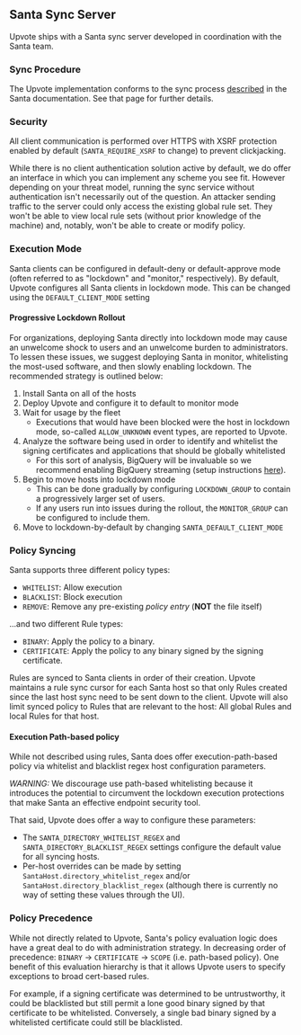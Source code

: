 ## Santa Sync Server

Upvote ships with a Santa sync server developed in coordination with the Santa
team.

### Sync Procedure

The Upvote implementation conforms to the sync process
[described](https://santa.readthedocs.io/en/latest/introduction/syncing-overview/#flow-of-a-full-sync)
in the Santa documentation. See that page for further details.

### Security

All client communication is performed over HTTPS with XSRF protection enabled by
default (`SANTA_REQUIRE_XSRF` to change) to prevent clickjacking.

While there is no client authentication solution active by default, we do offer
an interface in which you can implement any scheme you see fit. However
depending on your threat model, running the sync service without authentication
isn't necessarily out of the question. An attacker sending traffic to the server
could only access the existing global rule set. They won't be able to view local
rule sets (without prior knowledge of the machine) and, notably, won't be able
to create or modify policy.

### Execution Mode

Santa clients can be configured in default-deny or default-approve mode (often
referred to as "lockdown" and "monitor," respectively). By default, Upvote
configures all Santa clients in lockdown mode. This can be changed using the
`DEFAULT_CLIENT_MODE` setting

#### Progressive Lockdown Rollout

For organizations, deploying Santa directly into lockdown mode may cause an
unwelcome shock to users and an unwelcome burden to administrators. To lessen
these issues, we suggest deploying Santa in monitor, whitelisting the most-used
software, and then slowly enabling lockdown. The recommended strategy is
outlined below:

1.  Install Santa on all of the hosts
2.  Deploy Upvote and configure it to default to monitor mode
3.  Wait for usage by the fleet
    -   Executions that would have been blocked were the host in lockdown mode,
        so-called `ALLOW_UNKNOWN` event types, are reported to Upvote.
4.  Analyze the software being used in order to identify and whitelist the
    signing certificates and applications that should be globally whitelisted
    -   For this sort of analysis, BigQuery will be invaluable so we recommend
        enabling BigQuery streaming (setup instructions [here](setup.md)).
5.  Begin to move hosts into lockdown mode
    -   This can be done gradually by configuring `LOCKDOWN_GROUP` to contain a
        progressively larger set of users.
    -   If any users run into issues during the rollout, the `MONITOR_GROUP` can
        be configured to include them.
6.  Move to lockdown-by-default by changing `SANTA_DEFAULT_CLIENT_MODE`

### Policy Syncing

Santa supports three different policy types:

-   `WHITELIST`: Allow execution
-   `BLACKLIST`: Block execution
-   `REMOVE`: Remove any pre-existing _policy entry_ (**NOT** the file itself)

...and two different Rule types:

-   `BINARY`: Apply the policy to a binary.
-   `CERTIFICATE`: Apply the policy to any binary signed by the signing
    certificate.

Rules are synced to Santa clients in order of their creation. Upvote maintains a
rule sync cursor for each Santa host so that only Rules created since the last
host sync need to be sent down to the client. Upvote will also limit synced
policy to Rules that are relevant to the host: All global Rules and local Rules
for that host.

#### Execution Path-based policy

While not described using rules, Santa does offer execution-path-based policy
via whitelist and blacklist regex host configuration parameters.

*WARNING:* We discourage use path-based whitelisting because it introduces the
potential to circumvent the lockdown execution protections that make Santa an
effective endpoint security tool.

That said, Upvote does offer a way to configure these parameters:

-   The `SANTA_DIRECTORY_WHITELIST_REGEX` and `SANTA_DIRECTORY_BLACKLIST_REGEX`
    settings configure the default value for all syncing hosts.
-   Per-host overrides can be made by setting
    `SantaHost.directory_whitelist_regex` and/or
    `SantaHost.directory_blacklist_regex` (although there is currently no way of
    setting these values through the UI).

### Policy Precedence

While not directly related to Upvote, Santa's policy evaluation logic does have
a great deal to do with administration strategy. In decreasing order of
precedence: `BINARY` -> `CERTIFICATE` -> `SCOPE` (i.e. path-based policy). One
benefit of this evaluation hierarchy is that it allows Upvote users to specify
exceptions to broad cert-based rules.

For example, if a signing certificate was determined to be untrustworthy, it
could be blacklisted but still permit a lone good binary signed by that
certificate to be whitelisted. Conversely, a single bad binary signed by a
whitelisted certificate could still be blacklisted.
